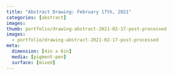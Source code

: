 ```yaml
---
title: "Abstract Drawing: February 17th, 2021"
categories: [abstract]
images:
thumb: portfolio/drawing-abstract-2021-02-17-post-processed
images:
  - portfolio/drawing-abstract-2021-02-17-post-processed
meta:
  dimension: [4in x 6in]
  media: [pigment-pen]
  surface: [mixed]
---
```

